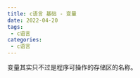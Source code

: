 ```yaml
---
title: c语言 基础 - 变量
date: 2022-04-20
tags:
 - c语言
categories:
 - c语言
---
```


变量其实只不过是程序可操作的存储区的名称。




















